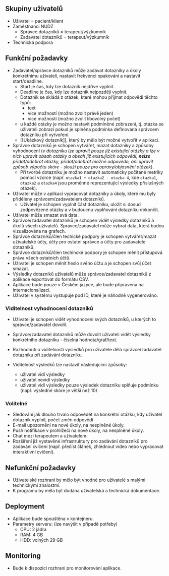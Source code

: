 ## Skupiny uživatelů

-   Uživatel = pacient/klient
-   Zaměstnanci NUDZ
    -   Správce dotazníků = terapeut/výzkumník
    -   Zadavatel dotazníků = terapeut/výzkumník
-   Technická podpora

## Funkční požadavky

-   Zadavatel/správce dotazníků může zadávat dotazníky a úkoly konkrétnímu uživateli, nastavit frekvenci opakování a nastavit start/deadline.
    -   Start je čas, kdy lze dotazník nejdříve vyplnit.
    -   Deadline je čas, kdy lze dotazník nejpozději vyplnit.
    -   Dotazník se skládá z otázek, které mohou příjmat odpovědi těchto typů:
        -   text
        -   více možností (možno zvolit právě jeden)
        -   více možností (možno zvolit libovolný počet)
    -   u každé otázky je možno nastavit podmíněné zobrazení, tj. otázka se uživateli zobrazí pokud je splněna podmínka definovaná správcem dotazníku při vytvoření.
    -   [[Ukázkový dotazník]], který by mělo být možné vytvořit v aplikaci.
-   Správce dotazníků je schopen vytvářet, mazat dotazníky a způsoby vyhodnocení (_v dotazníku lze upravit pouze již existující otázky a lze v nich upravit obsah otázky a obsah již existujících odpovědí; **nelze** přidat/odebrat otázky, přidat/odebrat možné odpovědo, ani upravit způsob výpočtu skóre - slouží pouze pro opravy/objasnění otázek_).
    -   Při tvorbě dotazníku je možno nastavit automaticky počítané metriky pomocí vzorce (např. `otazka1 + otazka2 - otazka 4`, kde `otazka1`, `otazka2` a `otazka4` jsou proměnné reprezentující výsledky příslušných otázek).
-   Uživatel může v aplikaci vypracovat dotazníky a úkoly, které mu byly přiděleny správcem/zadavatelem dotazníků.
    -   Uživatel je schopen vyplnit část dotazníku, uložit si dosud zodpovězené otázky a v budoucnu vyplňování dotazníku dokončit.
-   Uživatel může smazat svá data.
-   Správce/zadavatel dotazníků je schopen vidět výsledky dotazníků a úkolů všech uživatelů. Správce/zadavatel může vybrat data, která budou vizualizována na grafech.
-   Správce dotazníků/člen techické podpory je schopen vytvářet/mazat uživatelské účty, účty pro ostatní správce a účty pro zadavatele dotazníků.
-   Správce dotazníků/člen techincké podpory je schopen měnit přístupová práva všech ostatních účtů.
-   Uživatel je schopen měnit heslo svého účtu a je schopen svůj účet smazat.
-   Výsledky dotazníků uživatelů může správce/zadavatel dotazníků z aplikace exportovat do formátu CSV.
-   Aplikace bude pouze v Českém jazyce, ale bude připravena na internacionalizaci.
-   Uživatel v systému vystupuje pod ID, které je náhodně vygenerováno.

### Viditelnost vyhodnocení dotazníků

-   Uživatel je schopen vidět vyhodnocení svých dotazníků, u kterých to správce/zadavatel dovolil.
-   Správce/zadavatel dotazníků může dovolit uživateli vidět výsledky konkrétního dotazníku - číselná hodnota/graf/text.
-   Rozhodnutí o viditelnosti výsledků pro uživatele dělá správce/zadavatel dotazníku při zadávání dotazníku.
-   Viditelnost výsledků lze nastavit následujcími způsoby:

    -   uživatel vidí výsledky
    -   uživatel nevidí výsledky
    -   uživatel vidí výsledky pouze výsledek dotazníku splňuje podmínku (např. výsledné skóre je větší než 10)

### Volitelné

-   Sledování jak dlouho trvalo odpovědět na konkrétní otázku, kdy uživatel dotazník vyplnil, počet změn odpovědí
-   E-mail upozornění na nové úkoly, na nesplněné úkoly.
-   Push notifikace v prohlížeči na nové úkoly, na nesplněné úkoly.
-   Chat mezi terapeutem a uživatelem.
-   Rozšíření již vystavěné infrastruktury pro zadávání dotazníků pro zadávání cvičení (např. přečíst článek, zhlédnout video nebo vypracovat interaktivní cvičení).

## Nefunkční požadavky

-   Uživatelské rozhraní by mělo být vhodné pro uživatelé s malými technickými znalostmi.
-   K programu by měla být dodána uživatelská a technická dokumentace.

## Deployment

-   Aplikace bude spouštěna v kontejneru.
-   Parametry serveru: (lze navýšit v případě potřeby)
    -   CPU: 2 jádra
    -   RAM: 4 GB
    -   HDD: volných 29 GB

## Monitoring

-   Bude k dispozici rozhraní pro monitorování aplikace.
